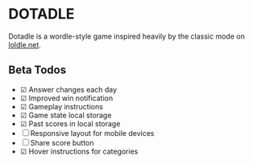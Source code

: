 # DOTADLE
Dotadle is a wordle-style game inspired heavily by the classic mode on [loldle.net](https://loldle.net/).

## Beta Todos
- &#9745; Answer changes each day
- &#9745; Improved win notification
- &#9745; Gameplay instructions
- &#9745; Game state local storage
- &#9745; Past scores in local storage
- &#9744; Responsive layout for mobile devices
- &#9744; Share score button
- &#9745; Hover instructions for categories
